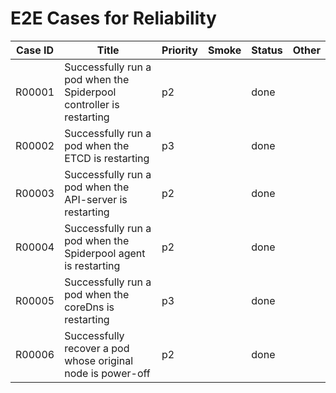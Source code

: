 # E2E Cases for Reliability

| Case ID  | Title                                                              | Priority | Smoke | Status | Other |
|---------|---------------------------------------------------------------------|----------|-------|--------|-------|
| R00001  | Successfully run a pod when the Spiderpool controller is restarting | p2       |       | done   |       |
| R00002  | Successfully run a pod when the ETCD is restarting                  | p3       |       | done   |       |
| R00003  | Successfully run a pod when the API-server is restarting            | p2       |       | done   |       |
| R00004  | Successfully run a pod when the Spiderpool agent is restarting      | p2       |       | done   |       |
| R00005  | Successfully run a pod when the coreDns is restarting               | p3       |       | done   |       |
| R00006  | Successfully recover a pod whose original node is power-off         | p2       |       | done   |       |
